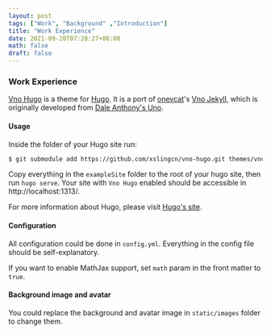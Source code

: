 ```yaml
---
layout: post
tags: ["Work", "Background" ,"Introduction"]
title: "Work Experience"
date: 2021-09-20T07:28:27+08:00
math: false
draft: false
---
```

### Work Experience

[Vno Hugo](https://github.com/xslingcn/vno-hugo) is a theme for [Hugo](https://gohugo.io). It is a port of [onevcat](https://onevcat.com)'s [Vno Jekyll](https://github.com/onevcat/vno-jekyll), which is originally developed from [Dale Anthony's Uno](https://github.com/daleanthony/uno).

#### Usage
Inside the folder of your Hugo site run:
```bash
$ git submodule add https://github.com/xslingcn/vno-hugo.git themes/vno-hugo
```
Copy everything in the `exampleSite` folder to the root of your hugo site, then run `hugo serve`. Your site with `Vno Hugo` enabled should be accessible in http://localhost:1313/.

For more information about Hugo, please visit [Hugo's site](https://gohugo.io).

#### Configuration

All configuration could be done in `config.yml`. Everything in the config file should be self-explanatory.

If you want to enable MathJax support, set `math` param in the front matter to `true`.

#### Background image and avatar

You could replace the background and avatar image in `static/images` folder to change them.


